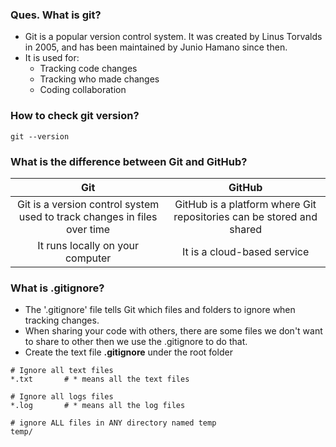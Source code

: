 ### Ques. What is git?
* Git is a popular version control system. It was created by Linus Torvalds in 2005, and has been maintained by Junio Hamano since then.
* It is used for:
  * Tracking code changes
  * Tracking who made changes
  * Coding collaboration

### How to check git version?
```git
git --version
```

### What is the difference between Git and GitHub?
|                                   Git                                    |                                GitHub                                |
| :----------------------------------------------------------------------: | :------------------------------------------------------------------: |
| Git is a version control system used to track changes in files over time | GitHub is a platform where Git repositories can be stored and shared |
|                     It runs locally on your computer                     |                     It is a cloud-based service                      |



### What is .gitignore?
* The '.gitignore' file tells Git which files and folders to ignore when tracking changes.
* When sharing your code with others, there are some files we don't want to share to other then we use the .gitignore to do that.
* Create the text file **.gitignore** under the root folder
```git
# Ignore all text files
*.txt       # * means all the text files

# Ignore all logs files
*.log       # * means all the log files

# ignore ALL files in ANY directory named temp
temp/
```